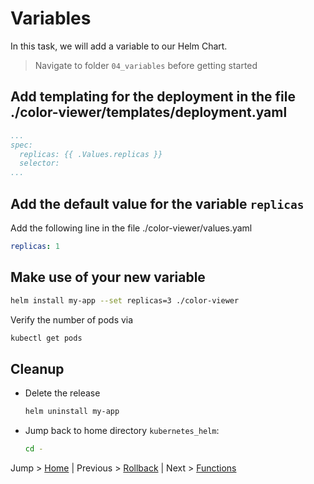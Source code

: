 # Variables

In this task, we will add a variable to our Helm Chart.

> Navigate to folder `04_variables` before getting started

## Add templating for the deployment in the file ./color-viewer/templates/deployment.yaml

```yaml
...
spec:
  replicas: {{ .Values.replicas }}
  selector:
...  
```

## Add the default value for the variable `replicas`

Add the following line in the file ./color-viewer/values.yaml
```yaml
replicas: 1
```

## Make use of your new variable

```bash
helm install my-app --set replicas=3 ./color-viewer
```

Verify the number of pods via
```bash
kubectl get pods
```

## Cleanup
* Delete the release
  ```bash
  helm uninstall my-app
  ```
* Jump back to home directory `kubernetes_helm`:
  ```bash
  cd -
  ```

Jump > [Home](../README.md) | Previous > [Rollback](../03_rollback/README.md) | Next > [Functions](../05_functions/README.md)